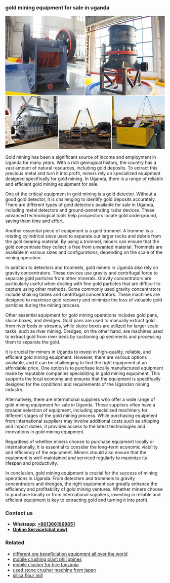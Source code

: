 <h3>gold mining equipment for sale in uganda</h3><img src='1708499536.jpg' alt=''><p>Gold mining has been a significant source of income and employment in Uganda for many years. With a rich geological history, the country has a vast amount of natural resources, including gold deposits. To extract this precious metal and turn it into profit, miners rely on specialized equipment designed specifically for gold mining. In Uganda, there is a range of reliable and efficient gold mining equipment for sale.</p><p>One of the critical equipment in gold mining is a gold detector. Without a good gold detector, it is challenging to identify gold deposits accurately. There are different types of gold detectors available for sale in Uganda, including metal detectors and ground-penetrating radar devices. These advanced technological tools help prospectors locate gold underground, saving them time and effort.</p><p>Another essential piece of equipment is a gold trommel. A trommel is a rotating cylindrical sieve used to separate out larger rocks and debris from the gold-bearing material. By using a trommel, miners can ensure that the gold concentrate they collect is free from unwanted material. Trommels are available in various sizes and configurations, depending on the scale of the mining operation.</p><p>In addition to detectors and trommels, gold miners in Uganda also rely on gravity concentrators. These devices use gravity and centrifugal force to separate gold particles from other minerals. Gravity concentrators are particularly useful when dealing with fine gold particles that are difficult to capture using other methods. Some commonly used gravity concentrators include shaking tables and centrifugal concentrators. These machines are designed to maximize gold recovery and minimize the loss of valuable gold particles during the mining process.</p><p>Other essential equipment for gold mining operations includes gold pans, sluice boxes, and dredges. Gold pans are used to manually extract gold from river beds or streams, while sluice boxes are utilized for larger scale tasks, such as river mining. Dredges, on the other hand, are machines used to extract gold from river beds by suctioning up sediments and processing them to separate the gold.</p><p>It is crucial for miners in Uganda to invest in high-quality, reliable, and efficient gold mining equipment. However, there are various options available, and it can be challenging to find the right equipment at an affordable price. One option is to purchase locally manufactured equipment made by reputable companies specializing in gold mining equipment. This supports the local economy and ensures that the equipment is specifically designed for the conditions and requirements of the Ugandan mining industry.</p><p>Alternatively, there are international suppliers who offer a wide range of gold mining equipment for sale in Uganda. These suppliers often have a broader selection of equipment, including specialized machinery for different stages of the gold mining process. While purchasing equipment from international suppliers may involve additional costs such as shipping and import duties, it provides access to the latest technologies and innovations in gold mining equipment.</p><p>Regardless of whether miners choose to purchase equipment locally or internationally, it is essential to consider the long-term economic viability and efficiency of the equipment. Miners should also ensure that the equipment is well-maintained and serviced regularly to maximize its lifespan and productivity.</p><p>In conclusion, gold mining equipment is crucial for the success of mining operations in Uganda. From detectors and trommels to gravity concentrators and dredges, the right equipment can greatly enhance the efficiency and profitability of gold mining ventures. Whether miners choose to purchase locally or from international suppliers, investing in reliable and efficient equipment is key to extracting gold and turning it into profit.</p><h3>Contact us</h3><ul><li><strong>Whatsapp:&nbsp;<a href="https://wa.me/8613661969651">+8613661969651</a></strong></li><li><a href="https://swt.shibang-china.com/?git&amp;zhl&amp;gold mining equipment for sale in uganda"><strong>Online Service(chat now)</strong></a></li></ul><h3>Related</h3><ul><li><a href='different ore beneficiation equipment all over the world.md'>different ore beneficiation equipment all over the world</a></li><li><a href='mobile crushing plant philippines.md'>mobile crushing plant philippines</a></li><li><a href='mobile clusher for hire tanzania.md'>mobile clusher for hire tanzania</a></li><li><a href='used stone crusher machine from japan.md'>used stone crusher machine from japan</a></li><li><a href='silica flour mill.md'>silica flour mill</a></li></ul>
